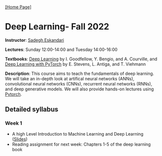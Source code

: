 [[Home Page]](https://sadegh28.github.io/eskandari)  
# Deep Learning- Fall 2022

**Instructor**: [Sadegh Eskandari](https://sadegh28.github.io/eskandari) 

**Lectures**: Sunday 12:00-14:00 and Tuesday 14:00-16:00

**Textbooks**: [Deep Learning](https://www.deeplearningbook.org/) by I. Goodfellow, Y. Bengio, and A. Courville, and [Deep Learning with PyTorch](https://www.manning.com/books/deep-learning-with-pytorch) by E. Stevens, L. Antiga, and T. Viehmann

**Description**: This course aims to teach the fundamentals of deep learning. We will take an in-depth look at artifical neural networks (ANNs), convolutional neural networks (CNNs), recurrent neural networks (RNNs), and deep generative models. We will also provide hands-on lectures using [Pytorch](https://pytorch.org/). 

## Detailed syllabus
### Week 1
* A high Level Introduction to Machine Learning and Deep Learning  ([Slides](Materials/Lecture1(Intro).pdf))
* Reading assignment for next week: Chapters 1-5 of the deep learning book



